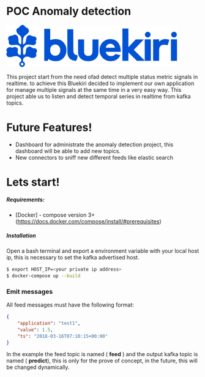 # POC Anomaly detection

![N|Bluekiri](var/bluekiri_logo.png?raw=true "Bluekiri")

This project start from the need ofad detect multiple status metric signals in realtime. to achieve this Bluekiri decided to implement our own application for manage multiple signals at the same time in a very easy way. This project able us to listen and detect temporal series in realtime from kafka topics.



# Future Features!

  - Dashboard for administrate the anomaly detection project, this dashboard will be able to add new topics. 
  - New connectors to sniff new different feeds like elastic search


# Lets start!

##### Requirements:
* [Docker] - compose version 3+ (https://docs.docker.com/compose/install/#prerequisites)

##### Installation

Open a bash terminal and export a environment variable with your local host ip, this is necessary to set the kafka advertised host.

```sh
$ export HOST_IP=<your private ip address>
$ docker-compose up --build
```

### Emit messages

All feed messages must have the following format:
```json
{
    "application": "test1",
    "value": 1.5,
    "ts": "2018-03-16T07:10:15+00:00"
}
```
In the example the feed topic is named ( **feed** ) and the output kafka topic is named ( **predict**), this is only for the prove of concept, in the future, this will be changed dynamically.